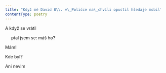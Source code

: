 ```yaml
---
title: "Když mě David B\\. v\_Poličce na\_chvíli opustil hledaje mobil"
contentType: poetry
---
```


<section>

A když se vrátil

     ptal jsem se: máš ho?

Mám!

Kde byl?

Ani nevim

</section>
